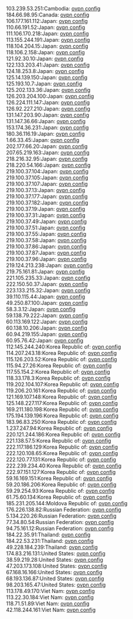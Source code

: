 103.239.53.251:Cambodia: [ovpn config](vpn/103_239_53_251.ovpn)  
184.66.98.95:Canada: [ovpn config](vpn/184_66_98_95.ovpn)  
106.177.161.112:Japan: [ovpn config](vpn/106_177_161_112.ovpn)  
110.66.191.52:Japan: [ovpn config](vpn/110_66_191_52.ovpn)  
111.106.170.218:Japan: [ovpn config](vpn/111_106_170_218.ovpn)  
113.155.244.191:Japan: [ovpn config](vpn/113_155_244_191.ovpn)  
118.104.204.15:Japan: [ovpn config](vpn/118_104_204_15.ovpn)  
118.106.2.158:Japan: [ovpn config](vpn/118_106_2_158.ovpn)  
121.92.30.10:Japan: [ovpn config](vpn/121_92_30_10.ovpn)  
122.133.203.41:Japan: [ovpn config](vpn/122_133_203_41.ovpn)  
124.18.253.8:Japan: [ovpn config](vpn/124_18_253_8.ovpn)  
125.14.139.150:Japan: [ovpn config](vpn/125_14_139_150.ovpn)  
125.193.10.7:Japan: [ovpn config](vpn/125_193_10_7.ovpn)  
125.202.133.36:Japan: [ovpn config](vpn/125_202_133_36.ovpn)  
126.203.204.100:Japan: [ovpn config](vpn/126_203_204_100.ovpn)  
126.224.111.147:Japan: [ovpn config](vpn/126_224_111_147.ovpn)  
126.92.227.210:Japan: [ovpn config](vpn/126_92_227_210.ovpn)  
131.147.203.90:Japan: [ovpn config](vpn/131_147_203_90.ovpn)  
131.147.36.66:Japan: [ovpn config](vpn/131_147_36_66.ovpn)  
153.174.36.231:Japan: [ovpn config](vpn/153_174_36_231.ovpn)  
180.36.116.19:Japan: [ovpn config](vpn/180_36_116_19.ovpn)  
1.66.33.45:Japan: [ovpn config](vpn/1_66_33_45.ovpn)  
202.177.66.20:Japan: [ovpn config](vpn/202_177_66_20.ovpn)  
207.65.219.163:Japan: [ovpn config](vpn/207_65_219_163.ovpn)  
218.216.32.95:Japan: [ovpn config](vpn/218_216_32_95.ovpn)  
218.220.54.166:Japan: [ovpn config](vpn/218_220_54_166.ovpn)  
219.100.37.104:Japan: [ovpn config](vpn/219_100_37_104.ovpn)  
219.100.37.105:Japan: [ovpn config](vpn/219_100_37_105.ovpn)  
219.100.37.107:Japan: [ovpn config](vpn/219_100_37_107.ovpn)  
219.100.37.13:Japan: [ovpn config](vpn/219_100_37_13.ovpn)  
219.100.37.177:Japan: [ovpn config](vpn/219_100_37_177.ovpn)  
219.100.37.182:Japan: [ovpn config](vpn/219_100_37_182.ovpn)  
219.100.37.19:Japan: [ovpn config](vpn/219_100_37_19.ovpn)  
219.100.37.31:Japan: [ovpn config](vpn/219_100_37_31.ovpn)  
219.100.37.49:Japan: [ovpn config](vpn/219_100_37_49.ovpn)  
219.100.37.51:Japan: [ovpn config](vpn/219_100_37_51.ovpn)  
219.100.37.55:Japan: [ovpn config](vpn/219_100_37_55.ovpn)  
219.100.37.58:Japan: [ovpn config](vpn/219_100_37_58.ovpn)  
219.100.37.86:Japan: [ovpn config](vpn/219_100_37_86.ovpn)  
219.100.37.87:Japan: [ovpn config](vpn/219_100_37_87.ovpn)  
219.100.37.96:Japan: [ovpn config](vpn/219_100_37_96.ovpn)  
219.124.213.238:Japan: [ovpn config](vpn/219_124_213_238.ovpn)  
219.75.161.81:Japan: [ovpn config](vpn/219_75_161_81.ovpn)  
221.105.235.33:Japan: [ovpn config](vpn/221_105_235_33.ovpn)  
222.150.50.37:Japan: [ovpn config](vpn/222_150_50_37.ovpn)  
223.133.215.32:Japan: [ovpn config](vpn/223_133_215_32.ovpn)  
39.110.115.44:Japan: [ovpn config](vpn/39_110_115_44.ovpn)  
49.250.87.100:Japan: [ovpn config](vpn/49_250_87_100.ovpn)  
58.3.3.12:Japan: [ovpn config](vpn/58_3_3_12.ovpn)  
59.138.79.222:Japan: [ovpn config](vpn/59_138_79_222.ovpn)  
60.113.169.122:Japan: [ovpn config](vpn/60_113_169_122.ovpn)  
60.138.10.206:Japan: [ovpn config](vpn/60_138_10_206.ovpn)  
60.94.219.155:Japan: [ovpn config](vpn/60_94_219_155.ovpn)  
60.95.76.42:Japan: [ovpn config](vpn/60_95_76_42.ovpn)  
112.145.244.240:Korea Republic of: [ovpn config](vpn/112_145_244_240.ovpn)  
114.207.243.18:Korea Republic of: [ovpn config](vpn/114_207_243_18.ovpn)  
115.126.203.52:Korea Republic of: [ovpn config](vpn/115_126_203_52.ovpn)  
115.94.27.26:Korea Republic of: [ovpn config](vpn/115_94_27_26.ovpn)  
117.55.154.2:Korea Republic of: [ovpn config](vpn/117_55_154_2.ovpn)  
118.33.178.3:Korea Republic of: [ovpn config](vpn/118_33_178_3.ovpn)  
119.202.104.107:Korea Republic of: [ovpn config](vpn/119_202_104_107.ovpn)  
119.206.20.161:Korea Republic of: [ovpn config](vpn/119_206_20_161.ovpn)  
121.169.107.148:Korea Republic of: [ovpn config](vpn/121_169_107_148.ovpn)  
125.148.227.117:Korea Republic of: [ovpn config](vpn/125_148_227_117.ovpn)  
169.211.180.198:Korea Republic of: [ovpn config](vpn/169_211_180_198.ovpn)  
175.194.139.196:Korea Republic of: [ovpn config](vpn/175_194_139_196.ovpn)  
183.96.83.250:Korea Republic of: [ovpn config](vpn/183_96_83_250.ovpn)  
1.237.247.94:Korea Republic of: [ovpn config](vpn/1_237_247_94.ovpn)  
220.121.244.186:Korea Republic of: [ovpn config](vpn/220_121_244_186.ovpn)  
221.138.57.5:Korea Republic of: [ovpn config](vpn/221_138_57_5.ovpn)  
222.117.186.129:Korea Republic of: [ovpn config](vpn/222_117_186_129.ovpn)  
222.120.108.65:Korea Republic of: [ovpn config](vpn/222_120_108_65.ovpn)  
222.120.77.131:Korea Republic of: [ovpn config](vpn/222_120_77_131.ovpn)  
222.239.234.40:Korea Republic of: [ovpn config](vpn/222_239_234_40.ovpn)  
222.97.151.127:Korea Republic of: [ovpn config](vpn/222_97_151_127.ovpn)  
59.16.169.151:Korea Republic of: [ovpn config](vpn/59_16_169_151.ovpn)  
59.20.186.206:Korea Republic of: [ovpn config](vpn/59_20_186_206.ovpn)  
59.29.254.93:Korea Republic of: [ovpn config](vpn/59_29_254_93.ovpn)  
61.75.60.134:Korea Republic of: [ovpn config](vpn/61_75_60_134.ovpn)  
185.231.205.144:Moldova Republic of: [ovpn config](vpn/185_231_205_144.ovpn)  
176.226.138.82:Russian Federation: [ovpn config](vpn/176_226_138_82.ovpn)  
5.134.220.26:Russian Federation: [ovpn config](vpn/5_134_220_26.ovpn)  
77.34.80.54:Russian Federation: [ovpn config](vpn/77_34_80_54.ovpn)  
94.75.161.12:Russian Federation: [ovpn config](vpn/94_75_161_12.ovpn)  
184.22.35.91:Thailand: [ovpn config](vpn/184_22_35_91.ovpn)  
184.22.53.231:Thailand: [ovpn config](vpn/184_22_53_231.ovpn)  
49.228.184.239:Thailand: [ovpn config](vpn/49_228_184_239.ovpn)  
174.83.216.131:United States: [ovpn config](vpn/174_83_216_131.ovpn)  
38.59.219.28:United States: [ovpn config](vpn/38_59_219_28.ovpn)  
47.203.173.108:United States: [ovpn config](vpn/47_203_173_108.ovpn)  
67.168.16.166:United States: [ovpn config](vpn/67_168_16_166.ovpn)  
68.193.136.87:United States: [ovpn config](vpn/68_193_136_87.ovpn)  
98.203.165.47:United States: [ovpn config](vpn/98_203_165_47.ovpn)  
113.178.49.170:Viet Nam: [ovpn config](vpn/113_178_49_170.ovpn)  
113.22.30.184:Viet Nam: [ovpn config](vpn/113_22_30_184.ovpn)  
118.71.51.89:Viet Nam: [ovpn config](vpn/118_71_51_89.ovpn)  
42.118.244.161:Viet Nam: [ovpn config](vpn/42_118_244_161.ovpn)  
